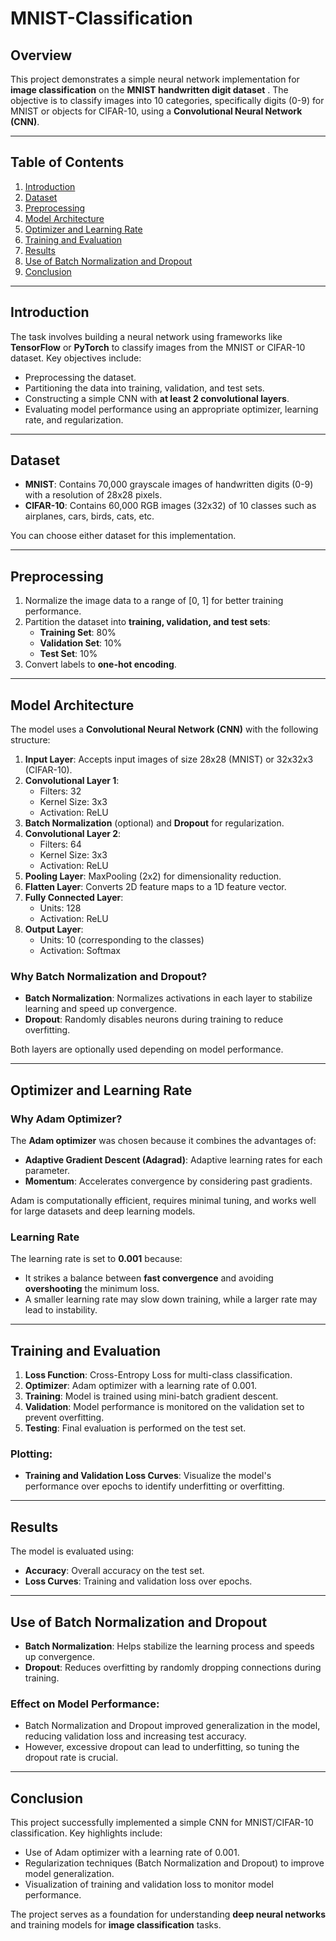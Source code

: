 # MNIST-Classification
## Overview
This project demonstrates a simple neural network implementation for **image classification** on the **MNIST handwritten digit dataset** . The objective is to classify images into 10 categories, specifically digits (0-9) for MNIST or objects for CIFAR-10, using a **Convolutional Neural Network (CNN)**.

---

## Table of Contents
1. [Introduction](#introduction)
2. [Dataset](#dataset)
3. [Preprocessing](#preprocessing)
4. [Model Architecture](#model-architecture)
5. [Optimizer and Learning Rate](#optimizer-and-learning-rate)
6. [Training and Evaluation](#training-and-evaluation)
7. [Results](#results)
8. [Use of Batch Normalization and Dropout](#use-of-batch-normalization-and-dropout)
9. [Conclusion](#conclusion)

---

## Introduction
The task involves building a neural network using frameworks like **TensorFlow** or **PyTorch** to classify images from the MNIST or CIFAR-10 dataset. Key objectives include:
- Preprocessing the dataset.
- Partitioning the data into training, validation, and test sets.
- Constructing a simple CNN with **at least 2 convolutional layers**.
- Evaluating model performance using an appropriate optimizer, learning rate, and regularization.

---

## Dataset
- **MNIST**: Contains 70,000 grayscale images of handwritten digits (0-9) with a resolution of 28x28 pixels.
- **CIFAR-10**: Contains 60,000 RGB images (32x32) of 10 classes such as airplanes, cars, birds, cats, etc.

You can choose either dataset for this implementation.

---

## Preprocessing
1. Normalize the image data to a range of [0, 1] for better training performance.
2. Partition the dataset into **training, validation, and test sets**:
   - **Training Set**: 80%
   - **Validation Set**: 10%
   - **Test Set**: 10%
3. Convert labels to **one-hot encoding**.

---

## Model Architecture
The model uses a **Convolutional Neural Network (CNN)** with the following structure:

1. **Input Layer**: Accepts input images of size 28x28 (MNIST) or 32x32x3 (CIFAR-10).
2. **Convolutional Layer 1**:
   - Filters: 32
   - Kernel Size: 3x3
   - Activation: ReLU
3. **Batch Normalization** (optional) and **Dropout** for regularization.
4. **Convolutional Layer 2**:
   - Filters: 64
   - Kernel Size: 3x3
   - Activation: ReLU
5. **Pooling Layer**: MaxPooling (2x2) for dimensionality reduction.
6. **Flatten Layer**: Converts 2D feature maps to a 1D feature vector.
7. **Fully Connected Layer**:
   - Units: 128
   - Activation: ReLU
8. **Output Layer**:
   - Units: 10 (corresponding to the classes)
   - Activation: Softmax

### Why Batch Normalization and Dropout?
- **Batch Normalization**: Normalizes activations in each layer to stabilize learning and speed up convergence.
- **Dropout**: Randomly disables neurons during training to reduce overfitting.

Both layers are optionally used depending on model performance.

---

## Optimizer and Learning Rate
### Why Adam Optimizer?
The **Adam optimizer** was chosen because it combines the advantages of:
- **Adaptive Gradient Descent (Adagrad)**: Adaptive learning rates for each parameter.
- **Momentum**: Accelerates convergence by considering past gradients.

Adam is computationally efficient, requires minimal tuning, and works well for large datasets and deep learning models.

### Learning Rate
The learning rate is set to **0.001** because:
- It strikes a balance between **fast convergence** and avoiding **overshooting** the minimum loss.
- A smaller learning rate may slow down training, while a larger rate may lead to instability.

---

## Training and Evaluation
1. **Loss Function**: Cross-Entropy Loss for multi-class classification.
2. **Optimizer**: Adam optimizer with a learning rate of 0.001.
3. **Training**: Model is trained using mini-batch gradient descent.
4. **Validation**: Model performance is monitored on the validation set to prevent overfitting.
5. **Testing**: Final evaluation is performed on the test set.

### Plotting:
- **Training and Validation Loss Curves**: Visualize the model's performance over epochs to identify underfitting or overfitting.

---

## Results
The model is evaluated using:
- **Accuracy**: Overall accuracy on the test set.
- **Loss Curves**: Training and validation loss over epochs.

---

## Use of Batch Normalization and Dropout
- **Batch Normalization**: Helps stabilize the learning process and speeds up convergence.
- **Dropout**: Reduces overfitting by randomly dropping connections during training.

### Effect on Model Performance:
- Batch Normalization and Dropout improved generalization in the model, reducing validation loss and increasing test accuracy.
- However, excessive dropout can lead to underfitting, so tuning the dropout rate is crucial.

---

## Conclusion
This project successfully implemented a simple CNN for MNIST/CIFAR-10 classification. Key highlights include:
- Use of Adam optimizer with a learning rate of 0.001.
- Regularization techniques (Batch Normalization and Dropout) to improve model generalization.
- Visualization of training and validation loss to monitor model performance.

The project serves as a foundation for understanding **deep neural networks** and training models for **image classification** tasks.
